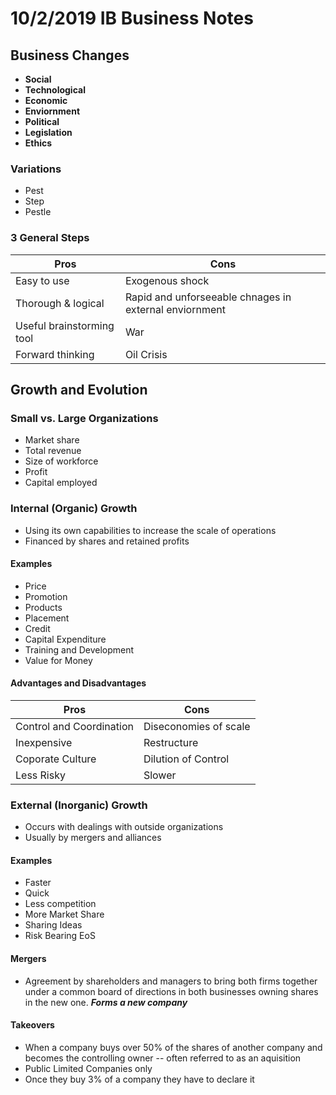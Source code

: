 # 10/2/2019 IB Business Notes

## Business Changes
 - **Social**
 - **Technological**
 - **Economic**
 - **Enviornment**
 - **Political**
 - **Legislation**
 - **Ethics**

### Variations
 - Pest
 - Step
 - Pestle

### 3 General Steps
| Pros | Cons |
--|--
| Easy to use | Exogenous shock |
| Thorough & logical | Rapid and unforseeable chnages in external enviornment |
| Useful brainstorming tool | War |
|  Forward thinking |  Oil Crisis |

## Growth and Evolution

### Small vs. Large Organizations
 - Market share
 - Total revenue
 - Size of workforce
 - Profit
 - Capital employed

### Internal (Organic) Growth
 - Using its own capabilities to increase the scale of operations
 - Financed by shares and retained profits
#### Examples
 - Price
 - Promotion
 - Products
 - Placement
 - Credit
 - Capital Expenditure
 - Training and Development
 - Value for Money
#### Advantages and Disadvantages
| Pros | Cons |
--|--
| Control and Coordination | Diseconomies of scale |
| Inexpensive | Restructure |
| Coporate Culture | Dilution of Control |
| Less Risky | Slower |

### External (Inorganic) Growth
 - Occurs with dealings with outside organizations
 - Usually by mergers and alliances
#### Examples
 - Faster
 - Quick
 - Less competition
 - More Market Share
 - Sharing Ideas
 - Risk Bearing EoS
#### Mergers
 - Agreement by shareholders and managers to bring both firms together under a common board of directions in both businesses owning shares in the new one. ***Forms a new company***

#### Takeovers
 - When a company buys over 50% of the shares of another company and becomes the controlling owner -- often referred to as an aquisition
 - Public Limited Companies only
 - Once they buy 3% of a company they have to declare it

